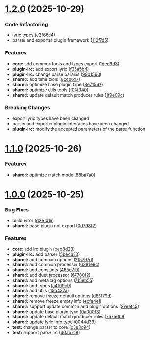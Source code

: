 # [1.2.0](https://github.com/folltoshe/music-lyric-kit/compare/v1.1.0...v1.2.0) (2025-10-29)


### Code Refactoring

* lyric types ([e2f66d4](https://github.com/folltoshe/music-lyric-kit/commit/e2f66d42c38e8299f5c77bb81dd084e6df0c1a4e))
* parser and exporter plugin framework ([112f7d5](https://github.com/folltoshe/music-lyric-kit/commit/112f7d5c33fe12d832a0e2bf805df9f0795329bc))


### Features

* **core:** add common tools and types export ([1ded9d3](https://github.com/folltoshe/music-lyric-kit/commit/1ded9d37b0989f9571a1862273ba8211765804a7))
* **plugin-lrc:** add export lyric ([f36a5b4](https://github.com/folltoshe/music-lyric-kit/commit/f36a5b4bca599d8e5954be445a0f306609f95fdd))
* **plugin-lrc:** change parse params ([99d1560](https://github.com/folltoshe/music-lyric-kit/commit/99d1560b6bab3af3c16d89fbbdc6ecc57ea7fca4))
* **shared:** add time tools ([8ccb697](https://github.com/folltoshe/music-lyric-kit/commit/8ccb697d6040a93d821c2e690bf75bcf1a4d16ef))
* **shared:** optimize base plugin type ([8e71562](https://github.com/folltoshe/music-lyric-kit/commit/8e7156243bf48b47ba3b97e2bc0ddb02b647addd))
* **shared:** optimize utils tools ([f04f340](https://github.com/folltoshe/music-lyric-kit/commit/f04f340fd71d476d14c6ade485e87bc9bf15ad3b))
* **shared:** update default match producer rules ([1f9e09c](https://github.com/folltoshe/music-lyric-kit/commit/1f9e09c2152381acfd47806569a68348ef38938f))


### Breaking Changes

* export lyric types have been changed
* parser and exporter plugin interfaces have been changed
* **plugin-lrc:** modify the accepted parameters of the parse function



# [1.1.0](https://github.com/folltoshe/music-lyric-kit/compare/v1.0.0...v1.1.0) (2025-10-26)


### Features

* **shared:** optimize match mode ([88ba7a0](https://github.com/folltoshe/music-lyric-kit/commit/88ba7a0bb15b7faa8ccf7e608a8c7fa0d6db0a8e))



# [1.0.0](https://github.com/folltoshe/music-lyric-kit/compare/a4f09c9610ca8262e712afca59d837d7a7a87d54...v1.0.0) (2025-10-25)


### Bug Fixes

* build error ([d2e1d1e](https://github.com/folltoshe/music-lyric-kit/commit/d2e1d1e3c529a9cb6f4f2ad4485c1ab693a4000f))
* **shared:** base plugin not export ([0d798f2](https://github.com/folltoshe/music-lyric-kit/commit/0d798f2c2ddb4d432dce60ee83bdf9aaad9ec373))


### Features

* **core:** add lrc plugin ([bed8d23](https://github.com/folltoshe/music-lyric-kit/commit/bed8d2316feefd2175840313efbea0e4d8c507c3))
* **plugin-lrc:** add parser ([5be4a33](https://github.com/folltoshe/music-lyric-kit/commit/5be4a33de5f01d942fdb6c9aed02be8c6ed9b366))
* **shared:** add common options ([215797d](https://github.com/folltoshe/music-lyric-kit/commit/215797d1389ab5b4cae38addd4330e8d94bce9fe))
* **shared:** add common processor ([6381e9c](https://github.com/folltoshe/music-lyric-kit/commit/6381e9c6e48df403a5bb58976b5e23ada2f3066d))
* **shared:** add constants ([465e7f9](https://github.com/folltoshe/music-lyric-kit/commit/465e7f9eb91646d612ba0a4547c0de1e61d04843))
* **shared:** add duet processor ([67780f2](https://github.com/folltoshe/music-lyric-kit/commit/67780f20b6039e392c677806ae5f67b0f70dec59))
* **shared:** add meta tag options ([715eb55](https://github.com/folltoshe/music-lyric-kit/commit/715eb55123787aa19a1ca64829448c91e4e6f10c))
* **shared:** add types ([a4f09c9](https://github.com/folltoshe/music-lyric-kit/commit/a4f09c9610ca8262e712afca59d837d7a7a87d54))
* **shared:** add utils ([d5b437a](https://github.com/folltoshe/music-lyric-kit/commit/d5b437a1d344c932356f7920c632af24ed3823f1))
* **shared:** remove freeze default options ([d86f79d](https://github.com/folltoshe/music-lyric-kit/commit/d86f79db51201bf6f27297677a13ad97cf923a7e))
* **shared:** remove freeze empty info ([ecfa4ef](https://github.com/folltoshe/music-lyric-kit/commit/ecfa4efb14848db381f466a028af571d7a390915))
* **shared:** support update common and plugin options ([29eefc5](https://github.com/folltoshe/music-lyric-kit/commit/29eefc562760811911b3567baeb2d3bdfcb9fbf0))
* **shared:** update base plugin type ([0a000f3](https://github.com/folltoshe/music-lyric-kit/commit/0a000f300f143d8c80613dc1bf44dd8fee9f13d7))
* **shared:** update default match producer rules ([75756b9](https://github.com/folltoshe/music-lyric-kit/commit/75756b9101df5d581b75886bb3dc90d8361fea18))
* **shared:** update lyric info type ([0044d39](https://github.com/folltoshe/music-lyric-kit/commit/0044d393b0cebb0d9246bddb7ac48983ac5e9fbc))
* **test:** change parser to core ([d3e3c94](https://github.com/folltoshe/music-lyric-kit/commit/d3e3c94e1d5c1b011077b3ffb541c4c062b335e8))
* **test:** support parse lrc ([40ab7d8](https://github.com/folltoshe/music-lyric-kit/commit/40ab7d867ae2e4bc8d0038f8bfe58c97ec8889a5))
